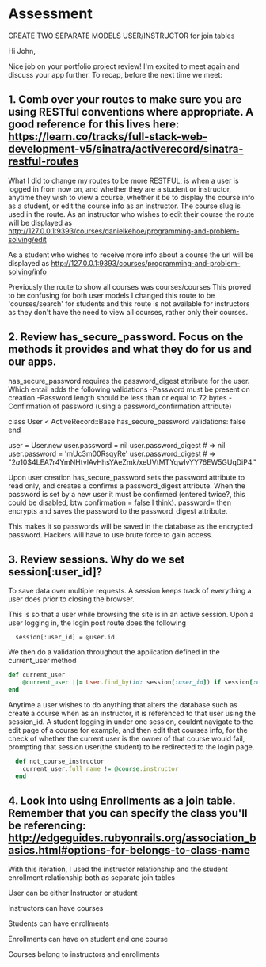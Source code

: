 # Assessment
CREATE TWO SEPARATE MODELS USER/INSTRUCTOR for join tables

Hi John,

Nice job on your portfolio project review! I'm excited to meet again and discuss your app further. To recap, before the next time we meet:

## 1.  Comb over your routes to make sure you are using RESTful conventions where appropriate. A good reference for this lives here: https://learn.co/tracks/full-stack-web-development-v5/sinatra/activerecord/sinatra-restful-routes

What I did to change my routes to be more RESTFUL, is when a user is logged in from now on, and whether they are a student or instructor, anytime they wish to view a course, whether it be to display the course info as a student, or edit the course info as an instructor. The course slug is used in the route. As an instructor who wishes to edit their course the route will be displayed as 
http://127.0.0.1:9393/courses/danielkehoe/programming-and-problem-solving/edit

As a student who wishes to receive more info about a course the url will be displayed as
http://127.0.0.1:9393/courses/programming-and-problem-solving/info

Previously the route to show all courses was courses/courses
This proved to be confusing for both user models
I changed this route to be 'courses/search' for students and this route is not available for instructors as they don't have the need to view all courses, rather only their courses. 

## 2. Review has_secure_password. Focus on the methods it provides and what they do for us and our apps.

has_secure_password requires the password_digest attribute for the user. Which entail adds the following validations
  -Password must be present on creation
  -Password length should be less than or equal to 72 bytes
  -Confirmation of password (using a password_confirmation attribute)

class User < ActiveRecord::Base
  has_secure_password validations: false
end

user = User.new
user.password = nil
user.password_digest # => nil
user.password = 'mUc3m00RsqyRe'
user.password_digest # => "$2a$10$4LEA7r4YmNHtvlAvHhsYAeZmk/xeUVtMTYqwIvYY76EW5GUqDiP4."

Upon user creation has_secure_password sets the password attribute to read only, and creates a confirms a password_digest attribute. When the password is set by a new user it must be confirmed (entered twice?, this could be disabled, btw confirmation = false I think). password= then encrypts and saves the password to the password_digest attribute.

This makes it so passwords will be saved in the database as the encrypted password. Hackers will have to use brute force to gain access. 

## 3. Review sessions. Why do we set session[:user_id]?
To save data over multiple requests. A session keeps track of everything a user does prior to closing the browser.

This is so that a user while browsing the site is in an active session. Upon a user logging in, the login post route does the following

      session[:user_id] = @user.id 

We then do a validation throughout the application defined in the current_user method

  ```ruby
  def current_user
      @current_user ||= User.find_by(id: session[:user_id]) if session[:user_id]
  end
  ```

Anytime a user wishes to do anything that alters the database such as create a course when as an instructor, it is referenced to that user using the session_id. A student logging in under one session, couldnt navigate to the edit page of a course for example, and then edit that courses info, for the check of whether the current user is the owner of that course would fail, prompting that session user(the student) to be redirected to the login page. 

  ```ruby
    def not_course_instructor
      current_user.full_name != @course.instructor
    end 
  ```


## 4. Look into using Enrollments as a join table. Remember that you can specify the class you'll be referencing: http://edgeguides.rubyonrails.org/association_basics.html#options-for-belongs-to-class-name

With this iteration, I used the instructor relationship and the student enrollment relationship both as separate join tables


User can be either Instructor or student

Instructors can have courses

Students can have enrollments 

Enrollments can have on student and one course

Courses belong to instructors and enrollments
